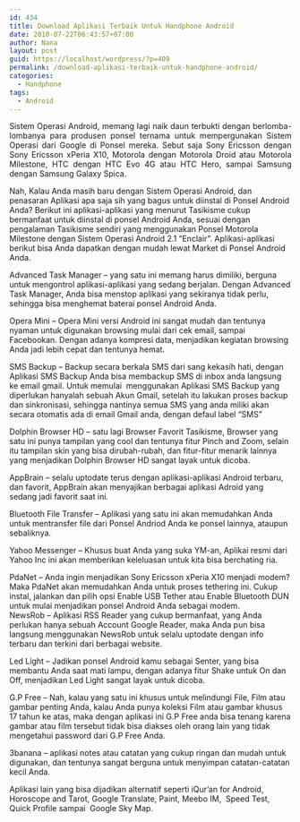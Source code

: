 ```yaml
---
id: 434
title: Download Aplikasi Terbaik Untuk Handphone Android
date: 2010-07-22T06:43:57+07:00
author: Nana
layout: post
guid: https://localhost/wordpress/?p=409
permalink: /download-aplikasi-terbaik-untuk-handphone-android/
categories:
  - Handphone
tags:
  - Android
---
```

<p style="text-align: justify;">
  Sistem Operasi Android, memang lagi naik daun terbukti dengan berlomba-lombanya para produsen ponsel ternama untuk mempergunakan Sistem Operasi dari Google di Ponsel mereka. Sebut saja Sony Ericsson dengan Sony Ericsson xPeria X10, Motorola dengan Motorola Droid atau Motorola Milestone, HTC dengan HTC Evo 4G atau HTC Hero, sampai Samsung dengan Samsung Galaxy Spica.
</p>

Nah, Kalau Anda masih baru dengan Sistem Operasi Android, dan penasaran Aplikasi apa saja sih yang bagus untuk diinstal di Ponsel Android Anda? Berikut ini aplikasi-aplikasi yang menurut Tasikisme cukup bermanfaat untuk diinstal di ponsel Android Anda, sesuai dengan pengalaman Tasikisme sendiri yang menggunakan Ponsel Motorola Milestone dengan Sistem Operasi Android 2.1 “Enclair”. Aplikasi-aplikasi berikut bisa Anda dapatkan dengan mudah lewat Market di Ponsel Android Anda.

Advanced Task Manager – yang satu ini memang harus dimiliki, berguna untuk mengontrol aplikasi-aplikasi yang sedang berjalan. Dengan Advanced Task Manager, Anda bisa menstop aplikasi yang sekiranya tidak perlu, sehingga bisa menghemat baterai ponsel Android Anda.

Opera Mini – Opera Mini versi Android ini sangat mudah dan tentunya nyaman untuk digunakan browsing mulai dari cek email, sampai Facebookan. Dengan adanya kompresi data, menjadikan kegiatan browsing Anda jadi lebih cepat dan tentunya hemat.

SMS Backup – Backup secara berkala SMS dari sang kekasih hati, dengan Aplikasi SMS Backup Anda bisa membackup SMS di inbox anda langsung ke email gmail. Untuk memulai  menggunakan Aplikasi SMS Backup yang diperlukan hanyalah sebuah Akun Gmail, setelah itu lakukan proses backup dan sinkronisasi, sehingga nantinya semua SMS yang anda miliki akan secara otomatis ada di email Gmail anda, dengan defaul label “SMS”

Dolphin Browser HD – satu lagi Browser Favorit Tasikisme, Browser yang satu ini punya tampilan yang cool dan tentunya fitur Pinch and Zoom, selain itu tampilan skin yang bisa dirubah-rubah, dan fitur-fitur menarik lainnya yang menjadikan Dolphin Browser HD sangat layak untuk dicoba.

AppBrain – selalu uptodate terus dengan aplikasi-aplikasi Android terbaru, dan favorit, AppBrain akan menyajikan berbagai aplikasi Adroid yang sedang jadi favorit saat ini.

Bluetooth File Transfer – Aplikasi yang satu ini akan memudahkan Anda untuk mentransfer file dari Ponsel Andriod Anda ke ponsel lainnya, ataupun sebaliknya.

Yahoo Messenger – Khusus buat Anda yang suka YM-an, Aplikai resmi dari Yahoo Inc ini akan memberikan keleluasan untuk kita bisa berchating ria.

PdaNet – Anda ingin menjadikan Sony Ericsson xPeria X10 menjadi modem? Maka PdaNet akan memudahkan Anda untuk proses tethering ini. Cukup instal, jalankan dan pilih opsi Enable USB Tether atau Enable Bluetooth DUN untuk mulai menjadikan ponsel Android Anda sebagai modem.  
NewsRob – Aplikasi RSS Reader yang cukup bermanfaat, yang Anda perlukan hanya sebuah Account Google Reader, maka Anda pun bisa langsung menggunakan NewsRob untuk selalu uptodate dengan info terbaru dan terkini dari berbagai website.

Led Light – Jadikan ponsel Android kamu sebagai Senter, yang bisa membantu Anda saat mati lampu, dengan adanya fitur Shake untuk On dan Off, menjadikan Led Light sangat layak untuk dicoba.

G.P Free – Nah, kalau yang satu ini khusus untuk melindungi File, Film atau gambar penting Anda, kalau Anda punya koleksi Film atau gambar khusus 17 tahun ke atas, maka dengan aplikasi ini G.P Free anda bisa tenang karena gambar atau film tersebut tidak bisa diakses oleh orang lain yang tidak mengetahui password dari G.P Free Anda. 

3banana – aplikasi notes atau catatan yang cukup ringan dan mudah untuk digunakan, dan tentunya sangat berguna untuk menyimpan catatan-catatan kecil Anda.

Aplikasi lain yang bisa dijadikan alternatif seperti iQur’an for Android, Horoscope and Tarot, Google Translate, Paint, Meebo IM,  Speed Test, Quick Profile sampai  Google Sky Map.